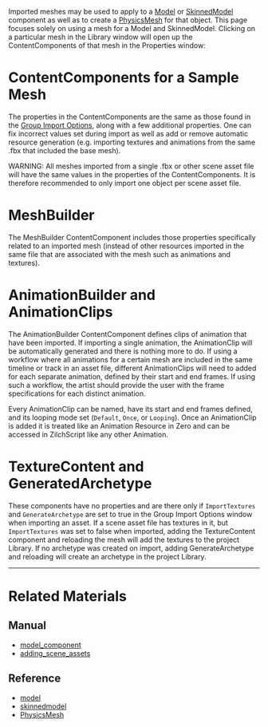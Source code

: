 Imported meshes may be used to apply to a [Model](https://github.com/zeroengineteam/ZeroDocs/blob/master/zero_editor_documentation/zeromanual/graphics/models/model_component.markdown) or [SkinnedModel](https://github.com/zeroengineteam/ZeroDocs/blob/master/zero_editor_documentation/zeromanual/graphics/models/model_component.markdown#skinned-model) component as well as to create a [PhysicsMesh](https://github.com/zeroengineteam/ZeroDocs/blob/master/code_reference/class_reference/physicsmesh.markdown) for that object. This page focuses solely on using a mesh for a Model and SkinnedModel. Clicking on a particular mesh in the Library window will open up the ContentComponents of that mesh in the Properties window:

 # ContentComponents for a Sample Mesh

The properties in the ContentComponents are the same as those found in the [Group Import Options](https://github.com/zeroengineteam/ZeroDocs/blob/master/zero_editor_documentation/zeromanual/graphics/adding_assets/adding_scene_assets.markdown#group-import-options), along with a few additional properties. One can fix incorrect values set during import as well as add or remove automatic resource generation (e.g. importing textures and animations from the same .fbx that included the base mesh).

WARNING: All meshes imported from a single .fbx or other scene asset file will have the same values in the properties of the ContentComponents. It is therefore recommended to only import one object per scene asset file.

 # MeshBuilder

The MeshBuilder ContentComponent includes those properties specifically related to an imported mesh (instead of other resources imported in the same file that are associated with the mesh such as animations and textures).

 # AnimationBuilder and AnimationClips

The AnimationBuilder ContentComponent defines clips of animation that have been imported. If importing a single animation, the AnimationClip will be automatically generated and there is nothing more to do. If using a workflow where all animations for a certain mesh are included in the same timeline or track in an asset file, different AnimationClips will need to added for each separate animation, defined by their start and end frames. If using such a workflow, the artist should provide the user with the frame specifications for each distinct animation.

Every AnimationClip can be named, have its start and end frames defined, and its looping mode set (`Default`, `Once`, or `Looping`). Once an AnimationClip is added it is treated like an Animation Resource in Zero and can be accessed in ZilchScript like any other Animation.

 # TextureContent and GeneratedArchetype

These components have no properties and are there only if `ImportTextures` and `GenerateArchetype` are set to true in the Group Import Options window when importing an asset. If a scene asset file has textures in it, but `ImportTextures` was set to false when imported, adding the TextureContent component and reloading the mesh will add the textures to the project Library. If no archetype was created on import, adding GenerateArchetype and reloading will create an archetype in the project Library.

---

 # Related Materials

 ## Manual
- [model_component](https://github.com/zeroengineteam/ZeroDocs/blob/master/zero_editor_documentation/zeromanual/graphics/models/model_component.markdown)
- [adding_scene_assets](https://github.com/zeroengineteam/ZeroDocs/blob/master/zero_editor_documentation/zeromanual/graphics/adding_assets/adding_scene_assets.markdown)

 ## Reference
- [model](https://github.com/zeroengineteam/ZeroDocs/blob/master/code_reference/class_reference/model.markdown)
- [skinnedmodel](https://github.com/zeroengineteam/ZeroDocs/blob/master/code_reference/class_reference/skinnedmodel.markdown)
- [PhysicsMesh](https://github.com/zeroengineteam/ZeroDocs/blob/master/code_reference/class_reference/physicsmesh.markdown) 

 
